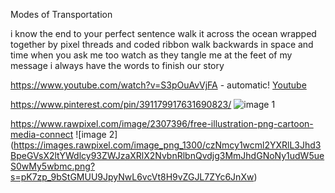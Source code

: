 Modes of Transportation

i know the end to your perfect sentence 
walk it across the ocean wrapped together by pixel threads and coded ribbon
walk backwards in space and time when you ask me too 
watch as they tangle me at the feet of my message 
i always have the words to finish our story

https://www.youtube.com/watch?v=S3pOuAvVjFA - automatic!
[Youtube](https://www.youtube.com/watch?v=S3pOuAvVjFA)

https://www.pinterest.com/pin/391179917631690823/
![image 1](https://cosmosmagazine.com/wp-content/uploads/2020/02/180216-lizard-full-2048x1360.jpg)

https://www.rawpixel.com/image/2307396/free-illustration-png-cartoon-media-connect
![image 2] (https://images.rawpixel.com/image_png_1300/czNmcy1wcml2YXRlL3Jhd3BpeGVsX2ltYWdlcy93ZWJzaXRlX2NvbnRlbnQvdjg3MmJhdGNoNy1udW5ueS0wMy5wbmc.png?s=pK7zp_9bStGMUU9JpyNwL6vcVt8H9vZGJL7ZYc6JnXw)
